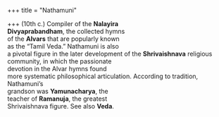+++
title = "Nathamuni"

+++
(10th c.) Compiler of the **Nalayira**  
**Divyaprabandham**, the collected hymns  
of the **Alvars** that are popularly known  
as the “Tamil Veda.” Nathamuni is also  
a pivotal figure in the later development of the **Shrivaishnava** religious  
community, in which the passionate  
devotion in the Alvar hymns found  
more systematic philosophical articulation. According to tradition, Nathamuni’s  
grandson was **Yamunacharya**, the  
teacher of **Ramanuja**, the greatest  
Shrivaishnava figure. See also **Veda**.